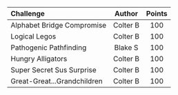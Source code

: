 |            Challenge            |            Author            |  Points  |
|           :---------            |           :------:           | :------: |
| Alphabet Bridge Compromise      | Colter B                     | 100 |
| Logical Legos                   | Colter B                     | 100 |
| Pathogenic Pathfinding          | Blake S                      | 100 |
| Hungry Alligators               | Colter B                     | 100 |
| Super Secret Sus Surprise       | Colter B                     | 100 |
| Great-Great...Grandchildren     | Colter B                     | 100 |

